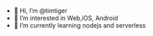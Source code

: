 - 👋 Hi, I’m @timtiger
- 👀 I’m interested in Web,iOS, Android
- 🌱 I’m currently learning nodejs and serverless

<!---
timtiger/timtiger is a ✨ special ✨ repository because its `README.md` (this file) appears on your GitHub profile.
You can click the Preview link to take a look at your changes.
--->

